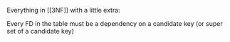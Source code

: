 Everything in [[3NF]] with a little extra:

Every FD in the table must be a dependency on a candidate key (or super set of a candidate key)

